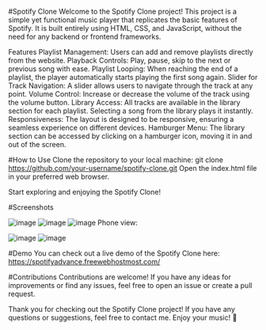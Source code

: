 #Spotify Clone
Welcome to the Spotify Clone project! This project is a simple yet functional music player that replicates the basic features of Spotify. It is built entirely using HTML, CSS, and JavaScript, without the need for any backend or frontend frameworks.

Features
Playlist Management: Users can add and remove playlists directly from the website.
Playback Controls: Play, pause, skip to the next or previous song with ease.
Playlist Looping: When reaching the end of a playlist, the player automatically starts playing the first song again.
Slider for Track Navigation: A slider allows users to navigate through the track at any point.
Volume Control: Increase or decrease the volume of the track using the volume button.
Library Access: All tracks are available in the library section for each playlist. Selecting a song from the library plays it instantly.
Responsiveness: The layout is designed to be responsive, ensuring a seamless experience on different devices.
Hamburger Menu: The library section can be accessed by clicking on a hamburger icon, moving it in and out of the screen.

#How to Use
Clone the repository to your local machine:
  git clone https://github.com/your-username/spotify-clone.git
  Open the index.html file in your preferred web browser.
  
Start exploring and enjoying the Spotify Clone!

#Screenshots

![image](https://github.com/HuzTahir/SpotifyClone/assets/125734950/2bd6ed45-c484-469c-af08-174909682158)
![image](https://github.com/HuzTahir/SpotifyClone/assets/125734950/f0637e3b-9e9e-4f53-bb3c-ffd8423c7970)
![image](https://github.com/HuzTahir/SpotifyClone/assets/125734950/d3400923-436b-4c6b-9ec1-ed4a577ad193)
Phone view:

![image](https://github.com/HuzTahir/SpotifyClone/assets/125734950/79e7555c-a1bc-4943-be5e-e9464502ad69)
![image](https://github.com/HuzTahir/SpotifyClone/assets/125734950/0969f9a6-df21-4328-909f-20fb1dbd27d4)

#Demo
You can check out a live demo of the Spotify Clone here: https://spotifyadvance.freewebhostmost.com/

#Contributions
Contributions are welcome! If you have any ideas for improvements or find any issues, feel free to open an issue or create a pull request.

Thank you for checking out the Spotify Clone project! If you have any questions or suggestions, feel free to contact me. Enjoy your music! 🎵

